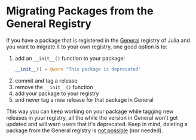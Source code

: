 # Migrating Packages from the General Registry

If you have a package that is registered in the
[General](https://github.com/JuliaRegistries/General) registry of
Julia and you want to migrate it to your own registry, one good option
is to:

1. add an `__init__()` function to your package:
   ```julia
   __init__() = @warn "This package is deprecated"
   ```
2. commit and tag a release
3. remove the `__init__()` function
4. add your package to your registry
5. and never tag a new release for that package in General

This way you can keep working on your package while tagging new
releases in your registry, all the while the version in General won't
get updated and will warn users that it's deprecated. Keep in mind,
deleting a package from the General registry is [not possible](https://github.com/JuliaRegistries/General/blob/master/README.md#how-do-i-remove-a-package-or-version-from-the-registry)
(nor needed).
